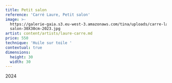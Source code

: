 ```yaml
---
title: Petit salon
reference: 'Carré Laure, Petit salon'
image: >-
  https://galerie-gaia.s3.eu-west-3.amazonaws.com/tina/uploads/carre-laure/galerie-gaia-carre-laure-petit
  salon-30X30cm-2023.jpg
artist: content/artists/laure-carre.md
price: 550
technique: 'Huile sur toile '
contextual: true
dimensions:
  height: 30
  width: 30
---
```


2024
